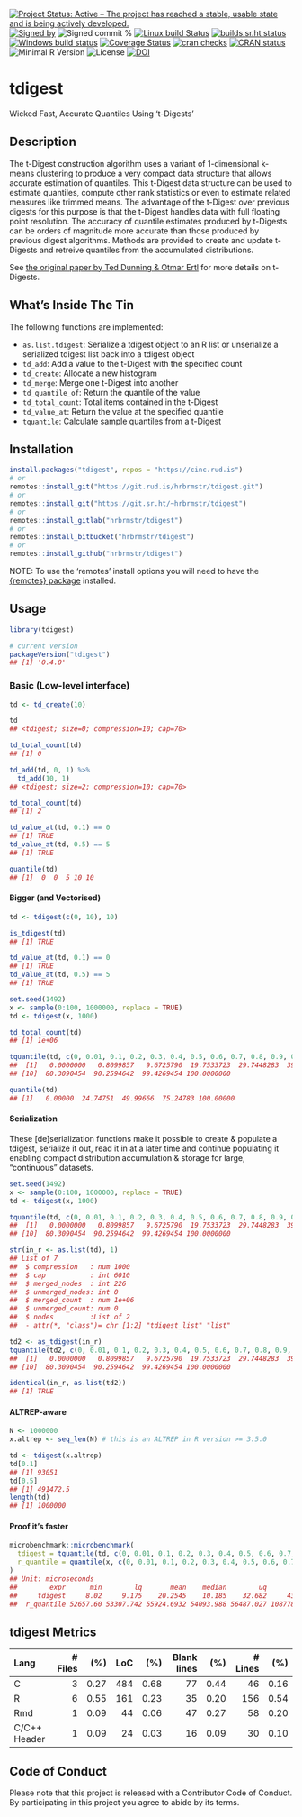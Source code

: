 
[![Project Status: Active – The project has reached a stable, usable
state and is being actively
developed.](https://www.repostatus.org/badges/latest/active.svg)](https://www.repostatus.org/#active)
[![Signed
by](https://img.shields.io/badge/Keybase-Verified-brightgreen.svg)](https://keybase.io/hrbrmstr)
![Signed commit
%](https://img.shields.io/badge/Signed_Commits-100%25-lightgrey.svg)
[![Linux build
Status](https://travis-ci.org/hrbrmstr/tdigest.svg?branch=master)](https://travis-ci.org/hrbrmstr/tdigest)
[![builds.sr.ht
status](https://builds.sr.ht/~hrbrmstr/tdigest.svg)](https://builds.sr.ht/~hrbrmstr/tdigest?)
[![Windows build
status](https://ci.appveyor.com/api/projects/status/github/hrbrmstr/tdigest?svg=true)](https://ci.appveyor.com/project/hrbrmstr/tdigest)
[![Coverage
Status](https://codecov.io/gh/hrbrmstr/tdigest/branch/master/graph/badge.svg)](https://codecov.io/gh/hrbrmstr/tdigest)
[![cran
checks](https://cranchecks.info/badges/worst/tdigest)](https://cranchecks.info/pkgs/tdigest)
[![CRAN
status](https://www.r-pkg.org/badges/version/tdigest)](https://www.r-pkg.org/pkg/tdigest)
![Minimal R
Version](https://img.shields.io/badge/R%3E%3D-3.5.0-blue.svg)
![License](https://img.shields.io/badge/License-MIT-blue.svg)
[![DOI](https://zenodo.org/badge/DOI/10.5281/zenodo.3357770.svg)](https://doi.org/10.5281/zenodo.3357770)

# tdigest

Wicked Fast, Accurate Quantiles Using ‘t-Digests’

## Description

The t-Digest construction algorithm uses a variant of 1-dimensional
k-means clustering to produce a very compact data structure that allows
accurate estimation of quantiles. This t-Digest data structure can be
used to estimate quantiles, compute other rank statistics or even to
estimate related measures like trimmed means. The advantage of the
t-Digest over previous digests for this purpose is that the t-Digest
handles data with full floating point resolution. The accuracy of
quantile estimates produced by t-Digests can be orders of magnitude more
accurate than those produced by previous digest algorithms. Methods are
provided to create and update t-Digests and retreive quantiles from the
accumulated distributions.

See [the original paper by Ted Dunning & Otmar
Ertl](https://arxiv.org/abs/1902.04023) for more details on t-Digests.

## What’s Inside The Tin

The following functions are implemented:

  - `as.list.tdigest`: Serialize a tdigest object to an R list or
    unserialize a serialized tdigest list back into a tdigest object
  - `td_add`: Add a value to the t-Digest with the specified count
  - `td_create`: Allocate a new histogram
  - `td_merge`: Merge one t-Digest into another
  - `td_quantile_of`: Return the quantile of the value
  - `td_total_count`: Total items contained in the t-Digest
  - `td_value_at`: Return the value at the specified quantile
  - `tquantile`: Calculate sample quantiles from a t-Digest

## Installation

``` r
install.packages("tdigest", repos = "https://cinc.rud.is")
# or
remotes::install_git("https://git.rud.is/hrbrmstr/tdigest.git")
# or
remotes::install_git("https://git.sr.ht/~hrbrmstr/tdigest")
# or
remotes::install_gitlab("hrbrmstr/tdigest")
# or
remotes::install_bitbucket("hrbrmstr/tdigest")
# or
remotes::install_github("hrbrmstr/tdigest")
```

NOTE: To use the ‘remotes’ install options you will need to have the
[{remotes} package](https://github.com/r-lib/remotes) installed.

## Usage

``` r
library(tdigest)

# current version
packageVersion("tdigest")
## [1] '0.4.0'
```

### Basic (Low-level interface)

``` r
td <- td_create(10)

td
## <tdigest; size=0; compression=10; cap=70>

td_total_count(td)
## [1] 0

td_add(td, 0, 1) %>% 
  td_add(10, 1)
## <tdigest; size=2; compression=10; cap=70>

td_total_count(td)
## [1] 2

td_value_at(td, 0.1) == 0
## [1] TRUE
td_value_at(td, 0.5) == 5
## [1] TRUE

quantile(td)
## [1]  0  0  5 10 10
```

#### Bigger (and Vectorised)

``` r
td <- tdigest(c(0, 10), 10)

is_tdigest(td)
## [1] TRUE

td_value_at(td, 0.1) == 0
## [1] TRUE
td_value_at(td, 0.5) == 5
## [1] TRUE

set.seed(1492)
x <- sample(0:100, 1000000, replace = TRUE)
td <- tdigest(x, 1000)

td_total_count(td)
## [1] 1e+06

tquantile(td, c(0, 0.01, 0.1, 0.2, 0.3, 0.4, 0.5, 0.6, 0.7, 0.8, 0.9, 0.99, 1))
##  [1]   0.0000000   0.8099857   9.6725790  19.7533723  29.7448283  39.7544675  49.9966628  60.0235148  70.2067574
## [10]  80.3090454  90.2594642  99.4269454 100.0000000

quantile(td)
## [1]   0.00000  24.74751  49.99666  75.24783 100.00000
```

#### Serialization

These \[de\]serialization functions make it possible to create &
populate a tdigest, serialize it out, read it in at a later time and
continue populating it enabling compact distribution accumulation &
storage for large, “continuous” datasets.

``` r
set.seed(1492)
x <- sample(0:100, 1000000, replace = TRUE)
td <- tdigest(x, 1000)

tquantile(td, c(0, 0.01, 0.1, 0.2, 0.3, 0.4, 0.5, 0.6, 0.7, 0.8, 0.9, 0.99, 1))
##  [1]   0.0000000   0.8099857   9.6725790  19.7533723  29.7448283  39.7544675  49.9966628  60.0235148  70.2067574
## [10]  80.3090454  90.2594642  99.4269454 100.0000000

str(in_r <- as.list(td), 1)
## List of 7
##  $ compression   : num 1000
##  $ cap           : int 6010
##  $ merged_nodes  : int 226
##  $ unmerged_nodes: int 0
##  $ merged_count  : num 1e+06
##  $ unmerged_count: num 0
##  $ nodes         :List of 2
##  - attr(*, "class")= chr [1:2] "tdigest_list" "list"

td2 <- as_tdigest(in_r)
tquantile(td2, c(0, 0.01, 0.1, 0.2, 0.3, 0.4, 0.5, 0.6, 0.7, 0.8, 0.9, 0.99, 1))
##  [1]   0.0000000   0.8099857   9.6725790  19.7533723  29.7448283  39.7544675  49.9966628  60.0235148  70.2067574
## [10]  80.3090454  90.2594642  99.4269454 100.0000000

identical(in_r, as.list(td2))
## [1] TRUE
```

#### ALTREP-aware

``` r
N <- 1000000
x.altrep <- seq_len(N) # this is an ALTREP in R version >= 3.5.0

td <- tdigest(x.altrep)
td[0.1]
## [1] 93051
td[0.5]
## [1] 491472.5
length(td)
## [1] 1000000
```

#### Proof it’s faster

``` r
microbenchmark::microbenchmark(
  tdigest = tquantile(td, c(0, 0.01, 0.1, 0.2, 0.3, 0.4, 0.5, 0.6, 0.7, 0.8, 0.9, 0.99, 1)),
  r_quantile = quantile(x, c(0, 0.01, 0.1, 0.2, 0.3, 0.4, 0.5, 0.6, 0.7, 0.8, 0.9, 0.99, 1))
)
## Unit: microseconds
##        expr      min        lq       mean    median        uq        max neval cld
##     tdigest     8.02     9.175    20.2545    10.185    32.682     43.003   100  a 
##  r_quantile 52657.60 53307.742 55924.6932 54093.988 56487.027 108778.946   100   b
```

## tdigest Metrics

| Lang         | \# Files |  (%) | LoC |  (%) | Blank lines |  (%) | \# Lines |  (%) |
| :----------- | -------: | ---: | --: | ---: | ----------: | ---: | -------: | ---: |
| C            |        3 | 0.27 | 484 | 0.68 |          77 | 0.44 |       46 | 0.16 |
| R            |        6 | 0.55 | 161 | 0.23 |          35 | 0.20 |      156 | 0.54 |
| Rmd          |        1 | 0.09 |  44 | 0.06 |          47 | 0.27 |       58 | 0.20 |
| C/C++ Header |        1 | 0.09 |  24 | 0.03 |          16 | 0.09 |       30 | 0.10 |

## Code of Conduct

Please note that this project is released with a Contributor Code of
Conduct. By participating in this project you agree to abide by its
terms.
